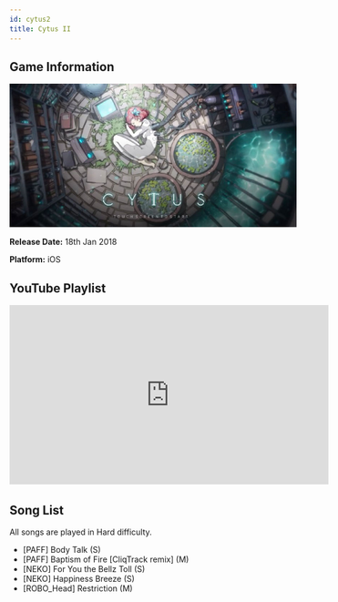 ```yaml
---
id: cytus2
title: Cytus II
---
```


## Game Information

![image info](../../static/games/cytus2.jpg)

**Release Date:** 18th Jan 2018

**Platform:** iOS

## YouTube Playlist

<iframe width="560" height="315" src="https://www.youtube-nocookie.com/embed/videoseries?list=PLEkMaEefgshDeRny5OyzSqon4QC54pmOY" title="YouTube video player" frameborder="0" allow="accelerometer; autoplay; clipboard-write; encrypted-media; gyroscope; picture-in-picture" allowfullscreen></iframe>

## Song List
All songs are played in Hard difficulty.

- [PAFF] Body Talk (S)
- [PAFF] Baptism of Fire [CliqTrack remix] (M)
- [NEKO] For You the Bellz Toll (S)
- [NEKO] Happiness Breeze (S)
- [ROBO_Head] Restriction (M)
